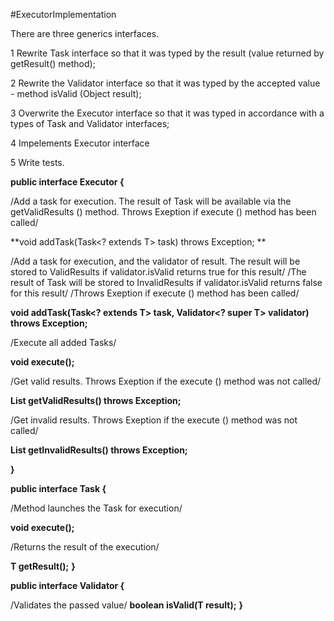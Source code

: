#ExecutorImplementation

There are three generics interfaces.

1 Rewrite Task interface so that it was typed by the result (value returned by getResult() method);

2 Rewrite the Validator interface so that it was typed by the accepted value  - method isValid (Object result);

3 Overwrite the Executor interface so that it was typed in accordance with a types of Task and Validator interfaces;

4 Impelements Executor interface

5 Write tests.


**public interface Executor<T> {**

  /Add a task for execution. The result of Task will be 
  available via the getValidResults () method. Throws 
  Exeption if execute () method has been called/
  
  **void addTask(Task<? extends T> task) throws Exception; **

  /Add a task for execution, and the validator of result. 
  The result will be stored to ValidResults if validator.isValid 
  returns true for this result/
  /The result of Task will be stored to InvalidResults if 
  validator.isValid returns false for this result/
  /Throws Exeption if execute () method has been called/
  
  **void addTask(Task<? extends T> task, Validator<? super T> validator) throws Exception;**
  
  /Execute all added Tasks/
  
  **void execute();**
  
  /Get valid results. Throws Exeption if the execute () 
  method was not called/
  
  **List<T> getValidResults() throws Exception;**
  
  /Get invalid results. Throws Exeption if the execute () 
  method was not called/
  
  **List<T> getInvalidResults() throws Exception;**
  
**}**

**public interface Task<T> {**
  
  /Method launches the Task for execution/
  
  **void execute();**
  
  /Returns the result of the execution/
  
  **T getResult();**
**}**

**public interface Validator<T> {**

  /Validates the passed value/
  **boolean isValid(T result);**
**}**

